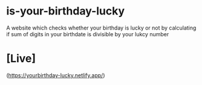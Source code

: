 # is-your-birthday-lucky 
 A website which checks whether your birthday is lucky or not by calculating if sum of digits in your birthdate is divisible by your lukcy number


# [Live]
(https://yourbirthday-lucky.netlify.app/)
